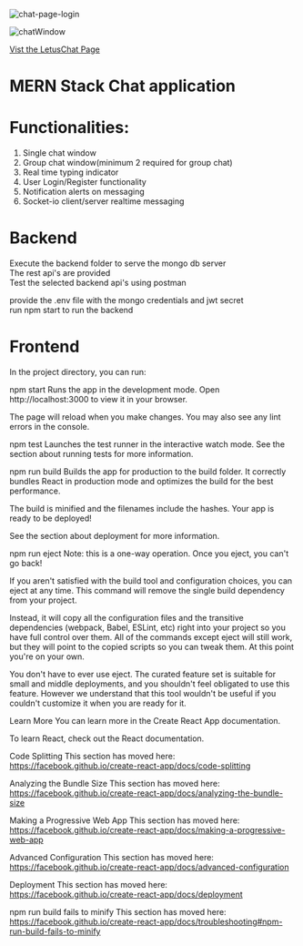 ![chat-page-login](https://github.com/user-attachments/assets/e75128e5-0d29-4e9d-807b-f8258d24b89e)

![chatWindow](https://github.com/user-attachments/assets/8a1faec5-657a-4d04-981e-a105640844ef)


<a href = "https://letuscat.onrender.com/chats">Vist the LetusChat Page </a>

MERN Stack Chat application
===========================

Functionalities:
===============
  1. Single chat window
  2. Group chat window(minimum 2 required for group chat)
  3. Real time typing indicator
  4. User Login/Register functionality
  5. Notification alerts on messaging
  6. Socket-io client/server realtime messaging

Backend
=======
Execute the backend folder to serve the mongo db server<br>
The rest api's are provided<br>
Test the selected backend api's using postman<br>

provide the .env file with the mongo credentials and jwt secret <br>
run npm start to run the backend <br>

Frontend
========

In the project directory, you can run:

npm start
Runs the app in the development mode.
Open http://localhost:3000 to view it in your browser.

The page will reload when you make changes.
You may also see any lint errors in the console.

npm test
Launches the test runner in the interactive watch mode.
See the section about running tests for more information.

npm run build
Builds the app for production to the build folder.
It correctly bundles React in production mode and optimizes the build for the best performance.

The build is minified and the filenames include the hashes.
Your app is ready to be deployed!

See the section about deployment for more information.

npm run eject
Note: this is a one-way operation. Once you eject, you can't go back!

If you aren't satisfied with the build tool and configuration choices, you can eject at any time. This command will remove the single build dependency from your project.

Instead, it will copy all the configuration files and the transitive dependencies (webpack, Babel, ESLint, etc) right into your project so you have full control over them. All of the commands except eject will still work, but they will point to the copied scripts so you can tweak them. At this point you're on your own.

You don't have to ever use eject. The curated feature set is suitable for small and middle deployments, and you shouldn't feel obligated to use this feature. However we understand that this tool wouldn't be useful if you couldn't customize it when you are ready for it.

Learn More
You can learn more in the Create React App documentation.

To learn React, check out the React documentation.

Code Splitting
This section has moved here: https://facebook.github.io/create-react-app/docs/code-splitting

Analyzing the Bundle Size
This section has moved here: https://facebook.github.io/create-react-app/docs/analyzing-the-bundle-size

Making a Progressive Web App
This section has moved here: https://facebook.github.io/create-react-app/docs/making-a-progressive-web-app

Advanced Configuration
This section has moved here: https://facebook.github.io/create-react-app/docs/advanced-configuration

Deployment
This section has moved here: https://facebook.github.io/create-react-app/docs/deployment

npm run build fails to minify
This section has moved here: https://facebook.github.io/create-react-app/docs/troubleshooting#npm-run-build-fails-to-minify
